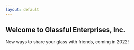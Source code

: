 ```yaml
---
layout: default
---
```


## Welcome to Glassful Enterprises, Inc.

New ways to share your glass with friends, coming in 2022!
